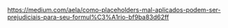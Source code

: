 https://medium.com/aela/como-placeholders-mal-aplicados-podem-ser-prejudiciais-para-seu-formul%C3%A1rio-bf9ba83d62ff
